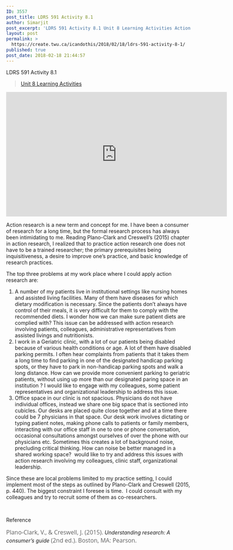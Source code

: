 ```yaml
---
ID: 3557
post_title: LDRS 591 Activity 8.1
author: Simarjit
post_excerpt: 'LDRS 591 Activity 8.1 Unit 8 Learning Activities Action research is a new term and concept for me. I have been a consumer of research for a long time, but the formal research process has always been intimidating to me. Reading Plano-Clark and Creswell&rsquo;s (2015) chapter in action research, I realized that to practice action [&hellip;]'
layout: post
permalink: >
  https://create.twu.ca/icandothis/2018/02/18/ldrs-591-activity-8-1/
published: true
post_date: 2018-02-18 21:44:57
---
```

<p>LDRS 591 Activity 8.1</p>
<blockquote class="wp-embedded-content" data-secret="wMBqyrXxLp"><p><a href="https://create.twu.ca/ldrs591-sp18/unit-8-learning-activities/">Unit 8 Learning Activities</a></p></blockquote>
<p><iframe class="wp-embedded-content" sandbox="allow-scripts" security="restricted" src="https://create.twu.ca/ldrs591-sp18/unit-8-learning-activities/embed/#?secret=wMBqyrXxLp" data-secret="wMBqyrXxLp" width="600" height="338" title="&#8220;Unit 8 Learning Activities&#8221; &#8212; Leadership 591: Scholarly Inquiry" frameborder="0" marginwidth="0" marginheight="0" scrolling="no"></iframe></p>
<p>Action research is a new term and concept for me. I have been a consumer of research for a long time, but the formal research process has always been intimidating to me. Reading Plano-Clark and Creswell&#8217;s (2015) chapter in action research, I realized that to practice action research one does not have to be a trained researcher; the primary prerequisites being inquisitiveness, a desire to improve one&#8217;s practice, and basic knowledge of research practices.</p>
<p>The top three problems at my work place where I could apply action research are:</p>
<ol>
<li>A number of my patients live in institutional settings like nursing homes and assisted living facilities. Many of them have diseases for which dietary modification is necessary. Since the patients don&#8217;t always have control of their meals, it is very difficult for them to comply with the recommended diets. I wonder how we can make sure patient diets are complied with? This issue can be addressed with action research involving patients, colleagues, administrative representatives from assisted livings and nutritionists.</li>
<li>I work in a Geriatric clinic, with a lot of our patients being disabled because of various health conditions or age. A lot of them have disabled parking permits. I often hear complaints from patients that it takes them a long time to find parking in one of the designated handicap parking spots, or they have to park in non-handicap parking spots and walk a long distance. How can we provide more convenient parking to geriatric patients, without using up more than our designated paring space in an institution ? I would like to engage with my colleagues, some patient representatives and organizational leadership to address this issue.</li>
<li>Office space in our clinic is not spacious. Physicians do not have individual offices, instead we share one big space that is sectioned into cubicles. Our desks are placed quite close together and at a time there could be 7 physicians in that space. Our desk work involves dictating or typing patient notes, making phone calls to patients or family members, interacting with our office staff in one to one or phone conversation, occasional consultations amongst ourselves of over the phone with our physicians etc. Sometimes this creates a lot of background noise, precluding critical thinking. How can noise be better managed in a shared working space?  would like to try and address this issues with action research involving my colleagues, clinic staff, organizational leadership.</li>
</ol>
<p>Since these are local problems limited to my practice setting, I could implement most of the steps as outlined by Plano-Clark and Creswell (2015, p. 440). The biggest constraint I foresee is time.  I could consult with my colleagues and try to recruit some of them as co-researchers.</p>
<p>&nbsp;</p>
<p>Reference</p>
<p><span style="float: none;background-color: transparent;color: #606060;font-family: 'Open Sans',sans-serif;font-size: 16px;font-style: normal;font-variant: normal;font-weight: 400;letter-spacing: normal;text-align: left;text-decoration: none;text-indent: 0px">Plano-Clark, V., &amp; Creswell, J. (2015). </span><em>Understanding research: A consumer’s guide</em><span style="float: none;background-color: transparent;color: #606060;font-family: 'Open Sans',sans-serif;font-size: 16px;font-style: normal;font-variant: normal;font-weight: 400;letter-spacing: normal;text-align: left;text-decoration: none;text-indent: 0px"> (2nd ed.). Boston, MA: Pearson.</span></p>